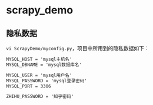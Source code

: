 # scrapy_demo

## 隐私数据

`vi ScrapyDemo/myconfig.py`，项目中所用到的隐私数据如下：

```md
MYSQL_HOST = 'mysql主机名'
MYSQL_DBNAME = 'mysql数据库名'

MYSQL_USER = 'mysql用户名'
MYSQL_PASSWORD = 'mysql登录密码'
MYSQL_PORT = 3306

ZHIHU_PASSWORD = '知乎密码'
```
